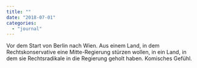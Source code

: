```yaml
---
title: ""
date: "2018-07-01"
categories: 
  - "journal"
---
```


Vor dem Start von Berlin nach Wien. Aus einem Land, in dem Rechtskonservative eine Mitte-Regierung stürzen wollen, in ein Land, in dem sie Rechtsradikale in die Regierung geholt haben. Komisches Gefühl.
